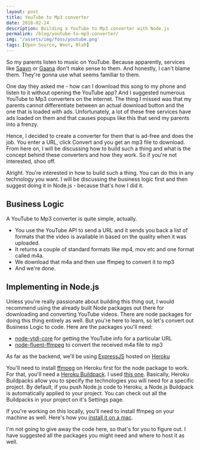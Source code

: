 ```yaml
---
layout: post
title: YouTube to Mp3 converter
date: 2018-02-24
description: Building a YouTube to Mp3 converter with Node.js
permalink: /blog/youtube-to-mp3-converter/
img: '/assets/img/foss/youtube.png'
tags: [Open Source, Woot, Blah]
---
```


So my parents listen to music on YouTube. Because apparently, services like [Saavn](https://www.saavn.com/) or [Gaana](https://gaana.com/) don't make sense to them. And honestly, I can't blame them. They're gonna use what seems familiar to them.

One day they asked me - how can I download this song to my phone and listen to it without opening the YouTube app? And I suggested numerous YouTube to Mp3 converters on the internet. The thing I missed was that my parents cannot differentiate between an actual download button and the one that is loaded with ads. Unfortunately, a lot of these free services have ads loaded on them and that causes popups like this that send my parents into a frenzy.

Hence, I decided to create a converter for them that is ad-free and does the job. You enter a URL, click Convert and you get an mp3 file to download. From here on, I will be discussing how to build such a thing and what is the concept behind these converters and how they work. So if you're not interested, shoo off.

Alright. You're interested in how to build such a thing. You can do this in any technology you want. I will be discussing the business logic first and then suggest doing it in Node.js - because that's how I did it.

## Business Logic

A YouTube to Mp3 converter is quite simple, actually.

- You use the YouTube API to send a URL and it sends you back a list of formats that the video is available in based on the quality when it was uploaded.
- It returns a couple of standard formats like mp4, mov etc and one format called m4a.
- We download that m4a and then use ffmpeg to convert it to mp3
- And we're done.

## Implementing in Node.js

Unless you're really passionate about building this thing out, I would recommend using the already built Node packages out there for downloading and converting YouTube videos. There are node packages for doing this thing entirely as well. But you're here to learn, so let's convert out Business Logic to code. Here are the packages you'll need:

- [node-ytdl-core](https://github.com/fent/node-ytdl-core) for getting the YouTube info for a particular URL
- [node-fluent-ffmpeg](https://github.com/fluent-ffmpeg/node-fluent-ffmpeg) to convert the received m4a file to mp3

As far as the backend, we'll be using [ExpressJS](https://expressjs.com/) hosted on [Heroku](https://heroku.com)

You'll need to install [ffmpeg](https://www.ffmpeg.org/) on Heroku first for the node package to work. For that, you'll need a [Heroku Buildpack](https://devcenter.heroku.com/articles/buildpacks). I used [this one](https://github.com/jonathanong/heroku-buildpack-ffmpeg-latest). Basically, Heroku Buildpacks allow you to specify the technologies you will need for a specific project. By default, if you push Node.js code to Heroku, a Node.js Buildpack is automatically applied to your project. You can check out all the Buildpacks in your project on it's Settings page.

If you're working on this locally, you'll need to install ffmpeg on your machine as well. Here's how you [install it on a mac](https://github.com/fluent-ffmpeg/node-fluent-ffmpeg/wiki/Installing-ffmpeg-on-Mac-OS-X).

I'm not going to give away the code here, so that's for you to figure out. I have suggested all the packages you might need and where to host it as well.
